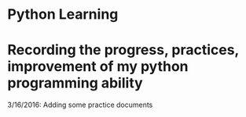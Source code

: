 # Python Learning
# Recording the progress, practices, improvement of my python programming ability

3/16/2016: 
Adding some practice documents
